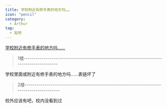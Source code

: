 ```yaml
---
title: 学校附近有修手表的地方吗……
icon: "pencil"
category:
  - Arthur
tag:
  - 贴吧
---
```


[学校附近有修手表的地方吗……](https://tieba.baidu.com/p/1657842062?pid=20773458046&cid=0#20773458046)


>1楼-----------------------------------------------------------------------------------------

学校里面或附近有修手表的地方吗……表链坏了

>2楼-----------------------------------------------------------------------------------------

校外应该有吧，校内没看到过
